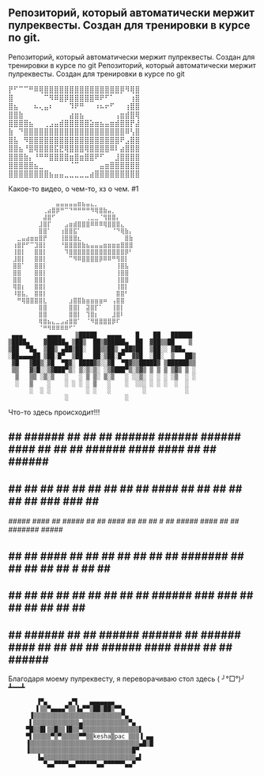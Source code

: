 ## Репозиторий, который автоматически мержит пулреквесты. Создан для тренировки в курсе по git.
Репозиторий, который автоматически мержит пулреквесты. Создан для тренировки в курсе по git
Репозиторий, который автоматически мержит пулреквесты. Создан для тренировки в курсе по git

⡟⠋⠉⠉⠛⠿⢿⣿⣿⣿⣿⣿⣿⣿⣿⣿⣿⣿⣿⣿⣿⣿⡿⠻⢿⣿
⣿⠀⠀⠀⠀⠀⠀⠉⠻⠿⣿⡿⣿⣿⣿⣿⣿⠿⠟⠋⠁⠀⠀⠀⢰⣿
⣿⣦⠀⠀⠀⠦⢄⣤⠆⠀⠀⠀⠹⠟⠛⠀⠀⠰⠦⠖⠋⠀⠀⢰⣿⣿
⣿⣿⣷⠀⠀⠀⠀⠀⠀⠀⠀⠀⣴⣶⣦⠀⠀⠀⠀⠀⠀⢠⣶⣾⣿⢿
⣿⣿⣿⣿⣦⠀⠀⢀⣠⣤⣾⣿⣿⣿⣿⣿⣵⣶⣦⣤⣶⣾⣿⣿⡟⣼
⣷⠀⠙⣿⣿⣿⣿⣿⣿⣿⣿⣿⣿⣿⣿⣿⣿⣿⣿⣿⣿⣿⣿⠿⢣⣿
⣿⣧⠀⠻⣿⣿⣿⣿⣿⣿⣿⣿⣿⣿⣿⣿⣿⣿⣿⣿⣿⣿⠟⣠⣿⣿
⣿⣿⣦⠘⣿⢿⣿⣿⣿⣯⣟⢿⣿⣿⣿⢿⣿⣿⣿⣿⠿⠇⣴⣿⣿⣿
⣿⣿⣿⣷⡄⠘⠛⠛⣿⣿⣿⣿⣶⣿⣶⣿⣿⠟⠋⠀⠀⣸⣿⣿⣿⣿
⣿⣿⣿⣿⣿⣦⣀⠀⠀⠀⠀⠀⠈⠉⠀⠀⠀⠀⣤⣶⣿⣿⣿⣿⣿⣿
⣿⣿⣿⣿⣿⣿⣿⣿⣦⣤⣤⣀⣀⣀⣀⣀⣴⣿⣿⣿⣿⣿⣿⣿⣿⣿

Какое-то видео, о чем-то, хз о чем. #1
```
⠀⠀⠀⠀⠀⠀⠀⠀⠀⠀⠀⣤⣤⣤⣤⣤⣶⣦⣤⣄⡀⠀⠀⠀⠀⠀⠀⠀⠀
⠀⠀⠀⠀⠀⠀⠀⠀⢀⣴⣿⡿⠛⠉⠙⠛⠛⠛⠛⠻⢿⣿⣷⣤⡀⠀⠀⠀⠀⠀
⠀⠀⠀⠀⠀⠀⠀⠀⣼⣿⠋⠀⠀⠀⠀⠀⠀⠀⢀⣀⣀⠈⢻⣿⣿⡄⠀⠀⠀⠀
⠀⠀⠀⠀⠀⠀⠀⣸⣿⡏⠀⠀⠀⣠⣶⣾⣿⣿⣿⠿⠿⠿⢿⣿⣿⣿⣄⠀⠀⠀
⠀⠀⠀⠀⠀⠀⠀⣿⣿⠁⠀⠀⢰⣿⣿⣯⠁⠀⠀⠀⠀⠀⠀⠀⠈⠙⢿⣷⡄⠀
⠀⠀⣀⣤⣴⣶⣶⣿⡟⠀⠀⠀⢸⣿⣿⣿⣆⠀⠀⠀⠀⠀⠀⠀⠀⠀⠀⣿⣷⠀
⠀⢰⣿⡟⠋⠉⣹⣿⡇⠀⠀⠀⠘⣿⣿⣿⣿⣷⣦⣤⣤⣤⣶⣶⣶⣶⣿⣿⣿⠀
⠀⢸⣿⡇⠀⠀⣿⣿⡇⠀⠀⠀⠀⠹⣿⣿⣿⣿⣿⣿⣿⣿⣿⣿⣿⣿⣿⡿⠃⠀
⠀⣸⣿⡇⠀⠀⣿⣿⡇⠀⠀⠀⠀⠀⠉⠻⠿⣿⣿⣿⣿⡿⠿⠿⠛⢻⣿⡇⠀⠀
⠀⣿⣿⠁⠀⠀⣿⣿⡇⠀⠀⠀⠀⠀⠀⠀⠀⠀⠀⠀⠀⠀⠀⠀⠀⢸⣿⣧⠀⠀
⠀⣿⣿⠀⠀⠀⣿⣿⡇⠀⠀⠀⠀⠀⠀⠀⠀⠀⠀⠀⠀⠀⠀⠀⠀⢸⣿⣿⠀⠀
⠀⣿⣿⠀⠀⠀⣿⣿⡇⠀⠀⠀⠀⠀⠀⠀⠀⠀⠀⠀⠀⠀⠀⠀⠀⢸⣿⣿⠀⠀
⠀⢿⣿⡆⠀⠀⣿⣿⡇⠀⠀⠀⠀⠀⠀⠀⠀⠀⠀⠀⠀⠀⠀⠀⠀⢸⣿⡇⠀⠀
⠀⠸⣿⣧⡀⠀⣿⣿⡇⠀⠀⠀⠀⠀⠀⠀⠀⠀⠀⠀⠀⠀⠀⠀⠀⣿⣿⠃⠀⠀
⠀⠀⠛⢿⣿⣿⣿⣿⣇⠀⠀⠀⠀⠀⣰⣿⣿⣷⣶⣶⣶⣶⠶⠀⢠⣿⣿⠀⠀
⠀⠀⠀⠀⠀⠀⠀⣿⣿⠀⠀⠀⠀⠀⣿⣿⡇⠀⣽⣿⡏⠁⠀⠀⢸⣿⡇⠀
⠀⠀⠀⠀⠀⠀⠀⣿⣿⠀⠀⠀⠀⠀⣿⣿⡇⠀⢹⣿⡆⠀⠀⠀⣸⣿⠇
⠀⠀⠀⠀⠀⠀⠀⢿⣿⣦⣄⣀⣠⣴⣿⣿⠁⠀⠈⠻⣿⣿⣿⣿⡿⠏⠀⠀⠀⠀
⠀⠀⠀⠀⠀⠀⠀⠈⠛⠻⠿⠿⠿⠿⠋⠁⠀⠀⠀⠀⠀⠀⠀⠀⠀⠀⠀⠀⠀⠀
 ▄▄▄       ▄▄▄▄    ▒█████   ▄▄▄▄    █    ██   ██████ 
▒████▄    ▓█████▄ ▒██▒  ██▒▓█████▄  ██  ▓██▒▒██    ▒ 
▒██  ▀█▄  ▒██▒ ▄██▒██░  ██▒▒██▒ ▄██▓██  ▒██░░ ▓██▄   
░██▄▄▄▄██ ▒██░█▀  ▒██   ██░▒██░█▀  ▓▓█  ░██░  ▒   ██▒
 ▓█   ▓██▒░▓█  ▀█▓░ ████▓▒░░▓█  ▀█▓▒▒█████▓ ▒██████▒▒
 ▒▒   ▓▒█░░▒▓███▀▒░ ▒░▒░▒░ ░▒▓███▀▒░▒▓▒ ▒ ▒ ▒ ▒▓▒ ▒ ░
  ▒   ▒▒ ░▒░▒   ░   ░ ▒ ▒░ ▒░▒   ░ ░░▒░ ░ ░ ░ ░▒  ░ ░
  ░   ▒    ░    ░ ░ ░ ░ ▒   ░    ░  ░░░ ░ ░ ░  ░  ░  
      ░  ░ ░          ░ ░   ░         ░           ░  
                ░                ░                   

```
Что-то здесь происходит!!!

 ##  ##   ######   ##  ##   ##       ######   ######            ######    ####               ##     ##   ##  ######    ####     ####    ##   ##  ######     ##    
 ##  ##   ##       ##  ##   ##       ##         ##                ##     ##                 ####    ##   ##  ##       ##       ##  ##   ### ###  ##         ##    
 ######   #####     ####    ##       #####      ##                ##      ####             ##  ##   ## # ##  #####     ####    ##  ##   #######  #####      ##    
 ##  ##   ##        ####    ##       ##         ##                ##         ##            ##  ##   #######  ##           ##   ##  ##   ## # ##  ##         ##    
 ##  ##   ##       ##  ##   ##       ##         ##                ##         ##            ######   ### ###  ##           ##   ##  ##   ##   ##  ##               
 ##  ##   ######   ##  ##   ######   ######     ##              ######    ####             ##  ##   ##   ##  ######    ####     ####    ##   ##  ######     ##    

Благодаря моему пулреквесту, я переворачиваю стол здесь ( ╯°□°)╯ ┻━━┻

```
        ▐▀▄      ▄▀▌   ▄▄▄▄▄▄▄
        ▌▒▒▀▄▄▄▄▀▒▒▐▄▀▀▒██▒██▒▀▀▄
      ▐▒▒▒▒▒▒▒▒▒▒▒▒▒▒▒▒▒▒▒▒▒▒▒▒▒▀▄
      ▌▒▒▒▒▒▒▒▒▒▒▒▒▒▄▒▒▒▒▒▒▒▒▒▒▒▒▒▀▄
     ▀█▒▒█▌▒▒█▒▒▐█▒▒▀▒▒▒▒▒▒▒▒▒▒▒▒▒▒▒▒▌
     ▀▌▒▒▒▒▒▀▒▀▒▒▒▒▒▀▀▒▒kesha▒pac ▒▒▒▐ ▄▄
     ▐▒▒▒▒▒▒▒▒▒▒▒▒▒▒▒▒▒▒▒▒▒▒▒▒▒▒▒▒▒▒▒▄█▒█
     ▐▒▒▒▒▒▒▒▒▒▒▒▒▒▒▒▒▒▒▒▒▒▒▒▒▒▒▒▒▒█▀
        ▐▄▒▒▒▒▒▒▒▒▒▒▒▒▒▒▒▒▒▒▒▒▒▒▒▒▒▒▄▌
          ▀▄▄▀▀▀▀▄▄▀▀▀▀▀▀▄▄▀▀▀▀▀▀▄▄▀


